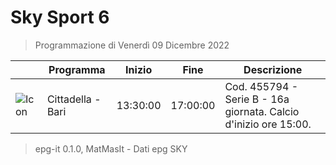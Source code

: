 # Sky Sport 6
> Programmazione di Venerdì 09 Dicembre 2022

||Programma|Inizio|Fine|Descrizione|
|---|---|---|---|---|
|![Icon](https://guidatv.sky.it/uuid/73ec032c-c231-48d1-aa85-2483239b6fff/cover?md5ChecksumParam=3a3cfa256b95819a8f14791bdfbfa432)|Cittadella - Bari|13:30:00|17:00:00|Cod. 455794 - Serie B - 16a giornata. Calcio d&#039;inizio ore 15:00.



 > epg-it 0.1.0, MatMasIt - Dati epg SKY